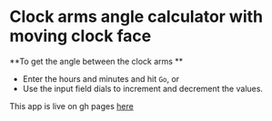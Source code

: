 # Clock arms angle calculator with moving clock face

**To get the angle between the clock arms
**

- Enter the hours and minutes and hit `Go`, or
- Use the input field dials to increment and decrement the values.

This app is live on gh pages [here](https://3mrfouad.github.io/clockAngleCalc/)
